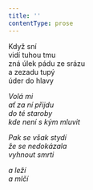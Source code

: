 ```yaml
---
title: ''
contentType: prose
---
```


<section>

Když sní  
vidí tuhou tmu  
zná úlek pádu ze srázu  
a zezadu tupý  
úder do hlavy

_Volá mi  
ať za ní přijdu  
do té staroby  
kde není s kým mluvit_

</section>

<section>

_Pak se však stydí  
že se nedokázala  
vyhnout smrti_

</section>

<section>

_a leží  
a mlčí_

</section>
